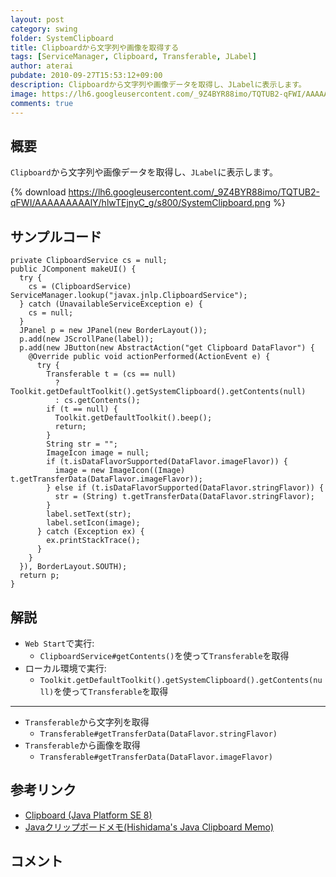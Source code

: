 ```yaml
---
layout: post
category: swing
folder: SystemClipboard
title: Clipboardから文字列や画像を取得する
tags: [ServiceManager, Clipboard, Transferable, JLabel]
author: aterai
pubdate: 2010-09-27T15:53:12+09:00
description: Clipboardから文字列や画像データを取得し、JLabelに表示します。
image: https://lh6.googleusercontent.com/_9Z4BYR88imo/TQTUB2-qFWI/AAAAAAAAAlY/hlwTEjnyC_g/s800/SystemClipboard.png
comments: true
---
```

## 概要
`Clipboard`から文字列や画像データを取得し、`JLabel`に表示します。

{% download https://lh6.googleusercontent.com/_9Z4BYR88imo/TQTUB2-qFWI/AAAAAAAAAlY/hlwTEjnyC_g/s800/SystemClipboard.png %}

## サンプルコード
<pre class="prettyprint"><code>private ClipboardService cs = null;
public JComponent makeUI() {
  try {
    cs = (ClipboardService) ServiceManager.lookup("javax.jnlp.ClipboardService");
  } catch (UnavailableServiceException e) {
    cs = null;
  }
  JPanel p = new JPanel(new BorderLayout());
  p.add(new JScrollPane(label));
  p.add(new JButton(new AbstractAction("get Clipboard DataFlavor") {
    @Override public void actionPerformed(ActionEvent e) {
      try {
        Transferable t = (cs == null)
          ? Toolkit.getDefaultToolkit().getSystemClipboard().getContents(null)
          : cs.getContents();
        if (t == null) {
          Toolkit.getDefaultToolkit().beep();
          return;
        }
        String str = "";
        ImageIcon image = null;
        if (t.isDataFlavorSupported(DataFlavor.imageFlavor)) {
          image = new ImageIcon((Image) t.getTransferData(DataFlavor.imageFlavor));
        } else if (t.isDataFlavorSupported(DataFlavor.stringFlavor)) {
          str = (String) t.getTransferData(DataFlavor.stringFlavor);
        }
        label.setText(str);
        label.setIcon(image);
      } catch (Exception ex) {
        ex.printStackTrace();
      }
    }
  }), BorderLayout.SOUTH);
  return p;
}
</code></pre>

## 解説
- `Web Start`で実行:
    - `ClipboardService#getContents()`を使って`Transferable`を取得
- ローカル環境で実行:
    - `Toolkit.getDefaultToolkit().getSystemClipboard().getContents(null)`を使って`Transferable`を取得

<!-- dummy comment line for breaking list -->

- - - -
- `Transferable`から文字列を取得
    - `Transferable#getTransferData(DataFlavor.stringFlavor)`
- `Transferable`から画像を取得
    - `Transferable#getTransferData(DataFlavor.imageFlavor)`

<!-- dummy comment line for breaking list -->

## 参考リンク
- [Clipboard (Java Platform SE 8)](https://docs.oracle.com/javase/jp/8/docs/api/java/awt/datatransfer/Clipboard.html)
- [Javaクリップボードメモ(Hishidama's Java Clipboard Memo)](https://www.ne.jp/asahi/hishidama/home/tech/java/clipboard.html)

<!-- dummy comment line for breaking list -->

## コメント
